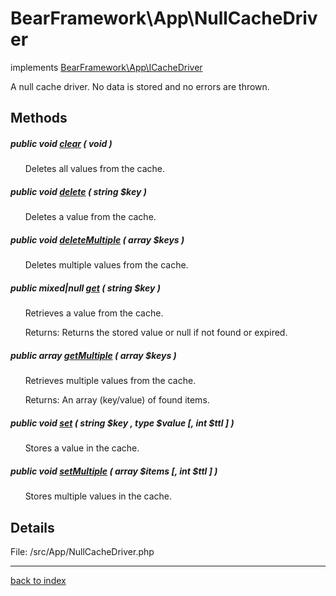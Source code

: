 # BearFramework\App\NullCacheDriver

implements [BearFramework\App\ICacheDriver](bearframework.app.icachedriver.class.md)

A null cache driver. No data is stored and no errors are thrown.

## Methods

##### public void [clear](bearframework.app.nullcachedriver.clear.method.md) ( void )

&nbsp;&nbsp;&nbsp;&nbsp;&nbsp;&nbsp;Deletes all values from the cache.

##### public void [delete](bearframework.app.nullcachedriver.delete.method.md) ( string $key )

&nbsp;&nbsp;&nbsp;&nbsp;&nbsp;&nbsp;Deletes a value from the cache.

##### public void [deleteMultiple](bearframework.app.nullcachedriver.deletemultiple.method.md) ( array $keys )

&nbsp;&nbsp;&nbsp;&nbsp;&nbsp;&nbsp;Deletes multiple values from the cache.

##### public mixed|null [get](bearframework.app.nullcachedriver.get.method.md) ( string $key )

&nbsp;&nbsp;&nbsp;&nbsp;&nbsp;&nbsp;Retrieves a value from the cache.

&nbsp;&nbsp;&nbsp;&nbsp;&nbsp;&nbsp;Returns: Returns the stored value or null if not found or expired.

##### public array [getMultiple](bearframework.app.nullcachedriver.getmultiple.method.md) ( array $keys )

&nbsp;&nbsp;&nbsp;&nbsp;&nbsp;&nbsp;Retrieves multiple values from the cache.

&nbsp;&nbsp;&nbsp;&nbsp;&nbsp;&nbsp;Returns: An array (key/value) of found items.

##### public void [set](bearframework.app.nullcachedriver.set.method.md) ( string $key , type $value [, int $ttl ] )

&nbsp;&nbsp;&nbsp;&nbsp;&nbsp;&nbsp;Stores a value in the cache.

##### public void [setMultiple](bearframework.app.nullcachedriver.setmultiple.method.md) ( array $items [, int $ttl ] )

&nbsp;&nbsp;&nbsp;&nbsp;&nbsp;&nbsp;Stores multiple values in the cache.

## Details

File: /src/App/NullCacheDriver.php

---

[back to index](index.md)

